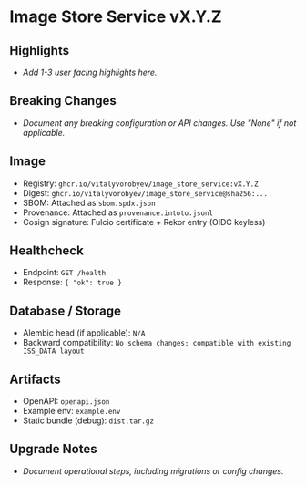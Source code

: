 # Image Store Service vX.Y.Z

## Highlights
- _Add 1-3 user facing highlights here._

## Breaking Changes
- _Document any breaking configuration or API changes. Use "None" if not applicable._

## Image
- Registry: `ghcr.io/vitalyvorobyev/image_store_service:vX.Y.Z`
- Digest: `ghcr.io/vitalyvorobyev/image_store_service@sha256:...`
- SBOM: Attached as `sbom.spdx.json`
- Provenance: Attached as `provenance.intoto.jsonl`
- Cosign signature: Fulcio certificate + Rekor entry (OIDC keyless)

## Healthcheck
- Endpoint: `GET /health`
- Response: `{ "ok": true }`

## Database / Storage
- Alembic head (if applicable): `N/A`
- Backward compatibility: `No schema changes; compatible with existing ISS_DATA layout`

## Artifacts
- OpenAPI: `openapi.json`
- Example env: `example.env`
- Static bundle (debug): `dist.tar.gz`

## Upgrade Notes
- _Document operational steps, including migrations or config changes._

